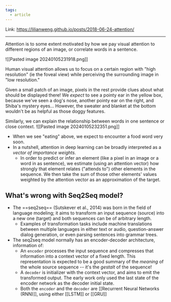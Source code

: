 ```yaml
---
tags:
  - article
---
```



Link: https://lilianweng.github.io/posts/2018-06-24-attention/

---

Attention is to some extent motivated by how we pay visual attention to different regions of an image, or correlate words in a sentence.

![[Pasted image 20240105231918.png]]

Human visual attention allows us to focus on a certain region with "high resolution" (ie the foveal view) while perceiving the surrounding image in "low resolution."

Given a small patch of an image, pixels in the rest provide clues about what should be displayed there! We *expect* to see a pointy ear in the yellow box, because we've seen a dog's nose, another pointy ear on the right, and Shiba's mystery eyes... However, the sweater and blanket at the bottom wouldn't be as helpful as those doggy features.

Similarly, we can explain the relationship between words in one sentence or close context.
![[Pasted image 20240105232351.png]]
- When we see "eating" above, we expect to encounter a food word very soon.
- In a nutshell, attention in deep learning can be broadly interpreted as a *vector of importance weights.*
	- In order to predict or infer an element (like a pixel in an image or a word in as sentence), we estimate (using an attention vector) how strongly that element relates ("attends to") other elements in the sequence. We then take the sum of those other elements' values weighted by the attention vector as an approximation of the target.

## What's wrong with Seq2Seq model?
- The ==seq2seq== (Sutskever et al., 2014) was born in the field of language modeling; it aims to transform an input sequence (source) into a new one (target) and both sequences can be of arbitrary length.
	- Examples of transformation tasks include machine translations between multiple languages in either text or audio, question-answer dialog generation, or even parsing sentences into grammar trees.
- The seq2seq model normally has an encoder-decoder architecture, information of:
	- An `encoder` processes the input sequence and compresses that information into a context vector of a fixed length. This representation is expected to be a good summary of the *meaning* of the whole source sequence -- it's the *gestalt* of the sequence!
	- A `decoder` is initializer with the context vector, and aims to emit the transformed output. The early work only used the last state of the encoder network as the decoder initial state.
	- Both the `encoder` and the `decoder` are [[Recurrent Neural Networks (RNN)]], using either [[LSTM]] or [[GRU]]
































